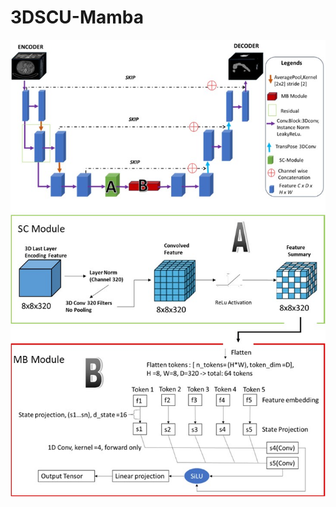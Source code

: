 # 3DSCU-Mamba
<div align="center">


</div>

<p align="center" style="font-size: larger;">
  
</p>

![w:800px](GA_ieeeaccess.jpg)

